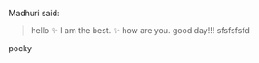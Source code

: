 Madhuri said:
 

>hello
>:sparkles: I am the best. :sparkles:
> how are you.
>good day!!!
>sfsfsfsfd

pocky